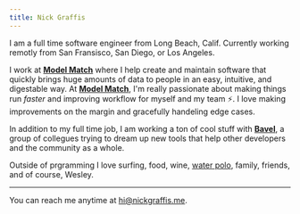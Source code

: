 ```yaml
---
title: Nick Graffis
---
```


I am a full time software engineer from Long Beach, Calif. Currently working remotly from San Fransisco, San Diego, or Los Angeles.

I work at [**Model Match**](https://modelmatch.com) where I help create and maintain software that quickly brings huge amounts of data to people in an easy, intuitive, and digestable way. At [**Model Match**](https://modelmatch.com), I'm really passionate about making things run _faster_ and improving workflow for myself and my team ⚡️. I love making improvements on the margin and gracefully handeling edge cases.

In addition to my full time job, I am working a ton of cool stuff with [**Bavel**](), a group of collegues trying to dream up new tools that help other developers and the community as a whole.

Outside of prgramming I love surfing, food, wine, [water polo](/about/waterpolo), family, friends, and of course, Wesley.

<hr>

You can reach me anytime at [hi@nickgraffis.me]().